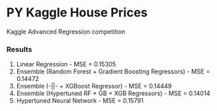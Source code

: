 # PY Kaggle House Prices
 Kaggle Advanced Regression competition

### Results

1. Linear Regression - MSE = 0.15305
2. Ensemble (Random Forest + Gradient Boosting Regressors) - MSE = 0.14472
3. Ensemble (-||- + XGBoost Regressor) - MSE = 0.14449
4. Ensemble (Hypertuned RF + GB + XGB Regressors) - MSE = 0.14014
5. Hypertuned Neural Network - MSE = 0.15791


